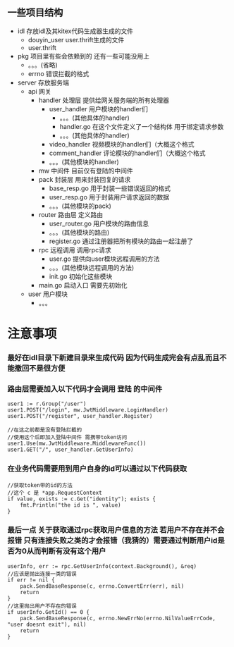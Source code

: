 ## 一些项目结构

- idl  存放idl及其kitex代码生成器生成的文件
  -  douyin_user  user.thrift生成的文件
  -  user.thrift 
- pkg 项目里有些会依赖到的 还有一些可能没用上
  - 。。。(省略)
  - errno 错误拦截的格式
- server 存放服务端
  - api 网关
    - handler 处理层 提供给网关服务端的所有处理器
      - user_handler 用户模块的handler们
        - 。。。(其他具体的handler)
        - handler.go 在这个文件定义了一个结构体 用于绑定请求参数
        - 。。。(其他具体的handler)
      - video_handler 视频模块的handler们（大概这个格式
      - comment_handler 评论模块的handler们（大概这个格式
      - 。。。(其他模块的handler)
    - mw 中间件 目前仅有登陆的中间件
    - pack 封装层 用来封装回复的请求
      - base_resp.go 用于封装一些错误返回的格式
      - user_resp.go 用于封装用户请求返回的数据
      - 。。。(其他模块的pack)
    - router 路由层 定义路由
      - user_router.go 用户模块的路由信息
      - 。。。(其他模块的路由)
      - register.go 通过注册器把所有模块的路由一起注册了
    - rpc 远程调用 调用rpc请求
      - user.go 提供向user模块远程调用的方法
      - 。。。(其他模块远程调用的方法)
      - init.go 初始化这些模块
    - main.go 启动入口 需要先初始化
  - user 用户模块
    - 。。。

# 注意事项
### 最好在idl目录下新建目录来生成代码 因为代码生成完会有点乱而且不能撤回不是很方便
### 路由层需要加入以下代码才会调用 登陆 的中间件
    user1 := r.Group("/user")
	user1.POST("/login", mw.JwtMiddleware.LoginHandler)
	user1.POST("/register", user_handler.Register)

	//在这之前都是没有登陆拦截的
	//使用这个后即加入登陆中间件 需携带token访问
	user1.Use(mw.JwtMiddleware.MiddlewareFunc())
	user1.GET("/", user_handler.GetUserInfo)
### 在业务代码需要用到用户自身的id可以通过以下代码获取
    //获取token带的id的方法
    //这个 c 是 *app.RequestContext
	if value, exists := c.Get("identity"); exists {
		fmt.Println("the id is ", value)
	}
### 最后一点 关于获取通过rpc获取用户信息的方法 若用户不存在并不会报错 只有连接失败之类的才会报错（我猜的）需要通过判断用户id是否为0从而判断有没有这个用户
	userInfo, err := rpc.GetUserInfo(context.Background(), &req)
	//应该是抛出连接一类的错误
    if err != nil {
		pack.SendBaseResponse(c, errno.ConvertErr(err), nil)
		return
	}
	//这里抛出用户不存在的错误
	if userInfo.GetId() == 0 {
		pack.SendBaseResponse(c, errno.NewErrNo(errno.NilValueErrCode, "user doesnt exit"), nil)
		return
	}